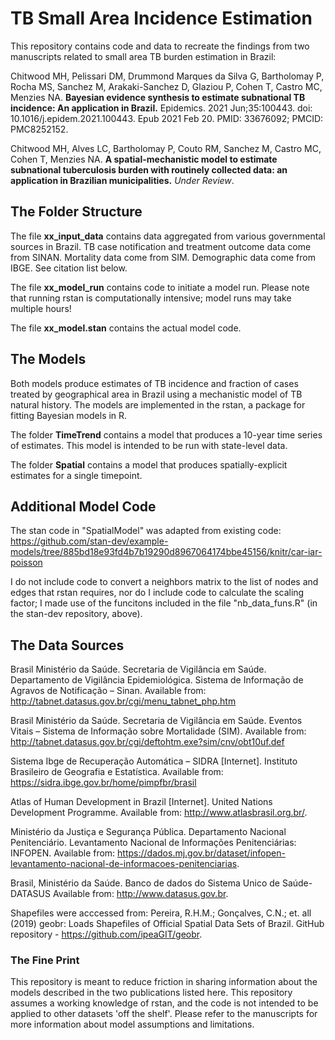 # TB Small Area Incidence Estimation
This repository contains code and data to recreate the findings from two manuscripts related to small area TB burden estimation in Brazil: 

  Chitwood MH, Pelissari DM, Drummond Marques da Silva G, Bartholomay P, Rocha MS, Sanchez M, Arakaki-Sanchez D, Glaziou P, Cohen T, Castro MC, Menzies NA. **Bayesian evidence synthesis to estimate subnational TB incidence: An application in Brazil.** Epidemics. 2021 Jun;35:100443. doi: 10.1016/j.epidem.2021.100443. Epub 2021 Feb 20. PMID: 33676092; PMCID: PMC8252152.

  Chitwood MH, Alves LC, Bartholomay P, Couto RM, Sanchez M, Castro MC, Cohen T, Menzies NA. **A spatial-mechanistic model to estimate subnational tuberculosis burden with routinely collected data: an application in Brazilian municipalities.** *Under Review*.

## The Folder Structure
The file **xx_input_data** contains data aggregated from various governmental sources in Brazil. TB case notification and treatment outcome data come from SINAN. Mortality data come from SIM. Demographic data come from IBGE. See citation list below. 

The file **xx_model_run** contains code to initiate a model run. Please note that running rstan is computationally intensive; model runs may take multiple hours! 

The file **xx_model.stan** contains the actual model code. 

## The Models
Both models produce estimates of TB incidence and fraction of cases treated by geographical area in Brazil using a mechanistic model of TB natural history. The models are implemented in the rstan, a package for fitting Bayesian models in R. 

The folder **TimeTrend** contains a model that produces a 10-year time series of estimates. This model is intended to be run with state-level data. 

The folder **Spatial** contains a model that produces spatially-explicit estimates for a single timepoint. 

## Additional Model Code
The stan code in "SpatialModel" was adapted from existing code: https://github.com/stan-dev/example-models/tree/885bd18e93fd4b7b19290d8967064174bbe45156/knitr/car-iar-poisson 

I do not include code to convert a neighbors matrix to the list of nodes and edges that rstan requires, nor do I include code to calculate the scaling factor; I made use of the funcitons included in the file "nb_data_funs.R" (in the stan-dev repository, above). 

## The Data Sources
Brasil Ministério da Saúde. Secretaria de Vigilância em Saúde. Departamento de Vigilância Epidemiológica. Sistema de Informação de Agravos de Notificação – Sinan. Available from: http://tabnet.datasus.gov.br/cgi/menu_tabnet_php.htm 

Brasil Ministério da Saúde. Secretaria de Vigilância em Saúde. Eventos Vitais – Sistema de Informação sobre Mortalidade (SIM). Available from: http://tabnet.datasus.gov.br/cgi/deftohtm.exe?sim/cnv/obt10uf.def 

Sistema Ibge de Recuperação Automática – SIDRA [Internet]. Instituto Brasileiro de Geografia e Estatística. Available from: https://sidra.ibge.gov.br/home/pimpfbr/brasil 

Atlas of Human Development in Brazil [Internet]. United Nations Development Programme. Available from: http://www.atlasbrasil.org.br/. 
	
Ministério da Justiça e Segurança Pública. Departamento Nacional Penitenciário. Levantamento Nacional de Informações Penitenciárias: INFOPEN. Available from: https://dados.mj.gov.br/dataset/infopen-levantamento-nacional-de-informacoes-penitenciarias.

Brasil, Ministério da Saúde. Banco de dados do Sistema Unico de Saúde-DATASUS Available from: http://www.datasus.gov.br. 

Shapefiles were acccessed from: Pereira, R.H.M.; Gonçalves, C.N.; et. all (2019) geobr: Loads Shapefiles of Official Spatial Data Sets of Brazil. GitHub repository - https://github.com/ipeaGIT/geobr.

### The Fine Print
This repository is meant to reduce friction in sharing information about the models described in the two publications listed here. This repository assumes a working knowledge of rstan, and the code is not intended to be applied to other datasets 'off the shelf'. Please refer to the manuscripts for more information about model assumptions and limitations. 
